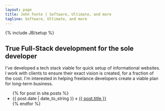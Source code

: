 ```yaml
---
layout: page
title: John Fonte | Software, Ultimate, and more
tagline: Software, Ultimate, and more
---
```

{% include JB/setup %}

## True Full-Stack development for the sole developer

I've developed a tech stack viable for quick setup of informational websites. I work with clients to ensure their exact vision is created, for a fraction of the cost. I'm interested in helping freelance developers create a viable plan for long-term business.

<ul class="posts">
  {% for post in site.posts %}
    <li><span>{{ post.date | date_to_string }}</span> &raquo; <a href="{{ BASE_PATH }}{{ post.url }}">{{ post.title }}</a></li>
  {% endfor %}
</ul>



